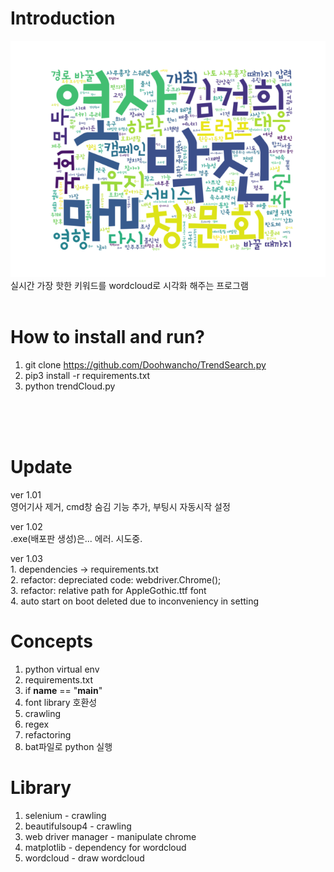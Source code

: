 
# Introduction
![Alt text](./sample.png?raw=true "sample_image")
<br/>
실시간 가장 핫한 키워드를 wordcloud로 시각화 해주는 프로그램
<br/>
<br/>

# How to install and run?
1. git clone https://github.com/Doohwancho/TrendSearch.py<br/>
2. pip3 install -r requirements.txt<br/>
3. python trendCloud.py<br/>

<br/>
<br/>
<br/>

# Update
ver 1.01<br/>
영어기사 제거, cmd창 숨김 기능 추가, 부팅시 자동시작 설정<br/>

ver 1.02<br/>
.exe(배포판 생성)은... 에러. 시도중.<br/>

ver 1.03<br/>
    1. dependencies -> requirements.txt<br/>
    2. refactor: depreciated code: webdriver.Chrome();<br/>
    3. refactor: relative path for AppleGothic.ttf font<br/>
    4. auto start on boot deleted due to inconveniency in setting<br/>

# Concepts

1. python virtual env
2. requirements.txt 
3. if __name__ == "__main__"
4. font library 호환성 
5. crawling 
6. regex
7. refactoring 
8. bat파일로 python 실행



# Library

1. selenium - crawling
2. beautifulsoup4 - crawling 
3. web driver manager - manipulate chrome
4. matplotlib - dependency for wordcloud
5. wordcloud - draw wordcloud